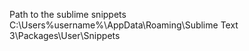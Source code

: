 Path to the sublime snippets
C:\Users\%username%\AppData\Roaming\Sublime Text 3\Packages\User\Snippets
